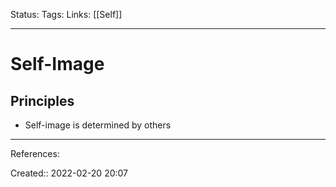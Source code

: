 Status: 
Tags: 
Links: [[Self]]
___

# Self-Image
## Principles
- Self-image is determined by others
___
References:

Created:: 2022-02-20 20:07
